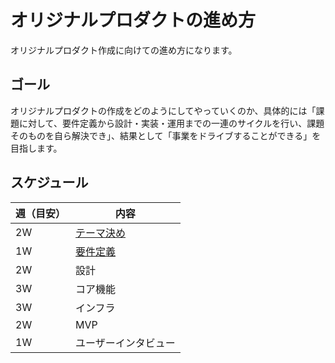 # オリジナルプロダクトの進め方

オリジナルプロダクト作成に向けての進め方になります。

## ゴール

オリジナルプロダクトの作成をどのようにしてやっていくのか、具体的には「課題に対して、要件定義から設計・実装・運用までの一連のサイクルを行い、課題そのものを自ら解決でき」、結果として「事業をドライブすることができる」を目指します。

## スケジュール

| 週（目安） | 内容 |
| -------- | --- |
| 2W | [テーマ決め](/documents/THEME.md) |
| 1W | [要件定義](/documents/REQUIREMENT_DEFINITION.md) |
| 2W | 設計 |
| 3W | コア機能 |
| 3W | インフラ |
| 2W | MVP |
| 1W | ユーザーインタビュー |

<!-- | 2W | [設計](/documents/ORIGINAL_PRODUCT_DESIGN.md) | -->
<!-- | 3W | [コア機能](/documents/ORIGINAL_PRODUCT_CORE.md) | -->
<!-- | 3W | [インフラ](/documents/ORIGINAL_PRODUCT_INFRASTRUCTURE.md) | -->
<!-- | 2W | [MVP](/documents/ORIGINAL_PRODUCT_MVP.md) | -->
<!-- | 1W | [ユーザーインタビュー](/documents/ORIGINAL_PRODUCT_INTERVIEW.md) | -->
